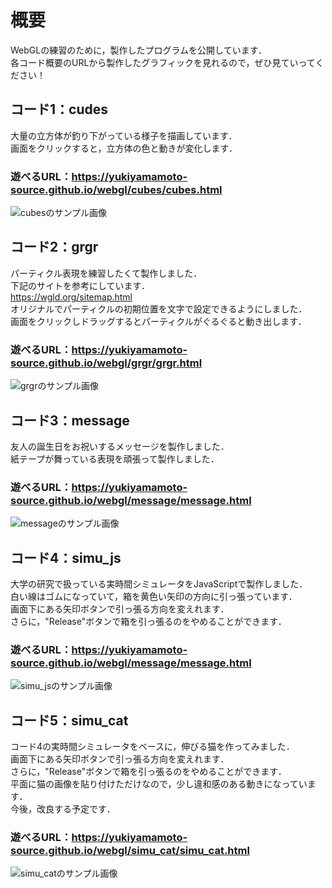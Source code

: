 # 概要
WebGLの練習のために，製作したプログラムを公開しています．<br>
各コード概要のURLから製作したグラフィックを見れるので，ぜひ見ていってください！<br>

## コード1：cudes
大量の立方体が釣り下がっている様子を描画しています．<br>
画面をクリックすると，立方体の色と動きが変化します．<br>
### 遊べるURL：https://yukiyamamoto-source.github.io/webgl/cubes/cubes.html <br>
![cubesのサンプル画像](https://yukiyamamoto-source.github.io/webgl/cubes/cubes_サンプル.PNG)

## コード2：grgr
パーティクル表現を練習したくて製作しました．<br>
下記のサイトを参考にしています．<br>
https://wgld.org/sitemap.html <br>
オリジナルでパーティクルの初期位置を文字で設定できるようにしました．<br>
画面をクリックしドラッグするとパーティクルがぐるぐると動き出します．<br>
### 遊べるURL：https://yukiyamamoto-source.github.io/webgl/grgr/grgr.html <br>
![grgrのサンプル画像](https://yukiyamamoto-source.github.io/webgl/grgr/grgr_サンプル.png)

## コード3：message
友人の誕生日をお祝いするメッセージを製作しました．<br>
紙テープが舞っている表現を頑張って製作しました．<br>
### 遊べるURL：https://yukiyamamoto-source.github.io/webgl/message/message.html <br>
![messageのサンプル画像](https://yukiyamamoto-source.github.io/webgl/message/message_サンプル.PNG)

## コード4：simu_js
大学の研究で扱っている実時間シミュレータをJavaScriptで製作しました．<br>
白い線はゴムになっていて，箱を黄色い矢印の方向に引っ張っています．<br>
画面下にある矢印ボタンで引っ張る方向を変えれます．<br>
さらに，"Release"ボタンで箱を引っ張るのをやめることができます．<br>
### 遊べるURL：https://yukiyamamoto-source.github.io/webgl/message/message.html <br>
![simu_jsのサンプル画像](https://yukiyamamoto-source.github.io/webgl/simu_js/simu_js_サンプル.PNG)

## コード5：simu_cat
コード4の実時間シミュレータをベースに，伸びる猫を作ってみました．<br>
画面下にある矢印ボタンで引っ張る方向を変えれます．<br>
さらに，"Release"ボタンで箱を引っ張るのをやめることができます．<br>
平面に猫の画像を貼り付けただけなので，少し違和感のある動きになっています．<br>
今後，改良する予定です．<br>
### 遊べるURL：https://yukiyamamoto-source.github.io/webgl/simu_cat/simu_cat.html <br>
![simu_catのサンプル画像](https://yukiyamamoto-source.github.io/webgl/simu_cat/simu_cat_サンプル.PNG)

